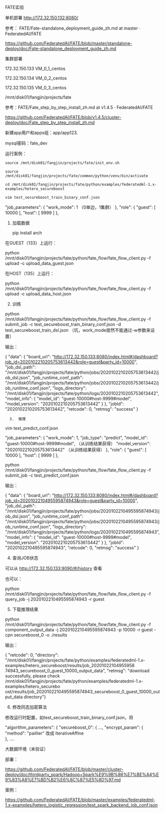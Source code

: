 FATE实验


单机部署 http://172.32.150.132:8080/

参考： FATE/Fate-standalone_deployment_guide_zh.md at master · FederatedAI/FATE

https://github.com/FederatedAI/FATE/blob/master/standalone-deploy/doc/Fate-standalone_deployment_guide_zh.md

集群部署

172.32.150.133 VM_0_1_centos

172.32.150.134 VM_0_2_centos

172.32.150.135 VM_0_3_centos

/mnt/disk01/fangjin/projects/fate

参考：FATE/Fate_step_by_step_install_zh.md at v1.4.5 · FederatedAI/FATE

https://github.com/FederatedAI/FATE/blob/v1.4.5/cluster-deploy/doc/Fate_step_by_step_install_zh.md

新建app用户和apps组：app/app123.

mysql密码：fate_dev

运行案例：

	source /mnt/disk01/fangjin/projects/fate/init_env.sh
  
	source /mnt/disk01/fangjin/projects/fate/common/python/venv/bin/activate
  
	cd /mnt/disk01/fangjin/projects/fate/python/examples/federatedml-1.x-examples/hetero_secureboost
  
	vim test_secureboost_train_binary_conf.json 

"job_parameters": {
        "work_mode": 1   （0单边，1集群）
    },
    "role": {
        "guest": [
            10000
        ],
        "host": [
            9999
        ]
    },

1. 加载数据

	pip install arch
  
在GUEST（133）上运行：

python /mnt/disk01/fangjin/projects/fate/python/fate_flow/fate_flow_client.py -f upload -c upload_data_guest.json

在HOST（135）上运行：

 python /mnt/disk01/fangjin/projects/fate/python/fate_flow/fate_flow_client.py -f upload -c upload_data_host.json	

   2. 训练
   
python /mnt/disk01/fangjin/projects/fate/python/fate_flow/fate_flow_client.py -f submit_job -c test_secureboost_train_binary_conf.json -d test_secureboost_train_dsl.json （坑，work_mode居然不能通过-w参数来设置）

输出：

{
    "data": {
        "board_url": "http://172.32.150.133:8080/index.html#/dashboard?job_id=2020102210205753613442&role=guest&party_id=10000",
        "job_dsl_path": "/mnt/disk01/fangjin/projects/fate/python/jobs/2020102210205753613442/job_dsl.json",
        "job_runtime_conf_path": "/mnt/disk01/fangjin/projects/fate/python/jobs/2020102210205753613442/job_runtime_conf.json",
        "logs_directory": "/mnt/disk01/fangjin/projects/fate/python/logs/2020102210205753613442",
        "model_info": {
            "model_id": "guest-10000#host-9999#model",
            "model_version": "2020102210205753613442"
        }
    },
    "jobId": "2020102210205753613442",
    "retcode": 0,
    "retmsg": "success"
}


      3.  推理

vim test_predict_conf.json

"job_parameters": {
        "work_mode": 1,
        "job_type": "predict",
        "model_id": "guest-10000#host-9999#model",  （从训练结果获得）
        "model_version": "2020102210205753613442"	   （从训练结果获得）
    },
    "role": {
        "guest": [
            10000
        ],
        "host": [
            9999
        ]
    },


python /mnt/disk01/fangjin/projects/fate/python/fate_flow/fate_flow_client.py -f submit_job -c test_predict_conf.json

输出：

{
    "data": {
        "board_url": "http://172.32.150.133:8080/index.html#/dashboard?job_id=2020102210495595874943&role=guest&party_id=10000",
        "job_dsl_path": "/mnt/disk01/fangjin/projects/fate/python/jobs/2020102210495595874943/job_dsl.json",
        "job_runtime_conf_path": "/mnt/disk01/fangjin/projects/fate/python/jobs/2020102210495595874943/job_runtime_conf.json",
        "logs_directory": "/mnt/disk01/fangjin/projects/fate/python/logs/2020102210495595874943",
        "model_info": {
            "model_id": "guest-10000#host-9999#model",
            "model_version": "2020102210205753613442"
        }
    },
    "jobId": "2020102210495595874943",
    "retcode": 0,
    "retmsg": "success"
}


4. 查询JOB状态

可以从 http://172.32.150.133:9090/#/history 查看

也可以：

python /mnt/disk01/fangjin/projects/fate/python/fate_flow/fate_flow_client.py -f query_job -j 2020102210495595874943 -r guest

5. 下载推理结果

python /mnt/disk01/fangjin/projects/fate/python/fate_flow/fate_flow_client.py -f component_output_data -j 2020102210495595874943 -p 10000 -r guest -cpn secureboost_0 -o ./results

输出：

{
    "retcode": 0,
    "directory": "/mnt/disk01/fangjin/projects/fate/python/examples/federatedml-1.x-examples/hetero_secureboost/results/job_20201022104955958
74943_secureboost_0_guest_10000_output_data",    "retmsg": "download successfully, please check /mnt/disk01/fangjin/projects/fate/python/examples/federatedml-1.x-examples/hetero_securebo
ost/results/job_2020102210495595874943_secureboost_0_guest_10000_output_data directory"}


6. 修改同态加密算法

修改运行时配置，如test_secureboost_train_binary_conf.json，将 

"algorithm_parameters": {
        "secureboost_0": {
            ...,
            "encrypt_param": {
                "method": "paillier"   改成 IterativeAffine  
            },
....


大数据环境（未验证）

部署：

https://github.com/FederatedAI/FATE/blob/master/cluster-deploy/doc/thirdparty_spark/Hadoop+Spark%E9%9B%86%E7%BE%A4%E9%83%A8%E7%BD%B2%E6%8C%87%E5%8D%97.md

案例：

https://github.com/FederatedAI/FATE/blob/master/examples/federatedml-1.x-examples/hetero_logistic_regression/test_spark_backend_job_conf.json


